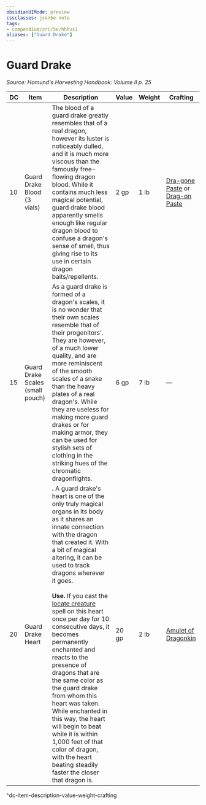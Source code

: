 ```yaml
---
obsidianUIMode: preview
cssclasses: json5e-note
tags:
- compendium/src/5e/hhhvii
aliases: ["Guard Drake"]
---
```

# Guard Drake
*Source: Hamund's Harvesting Handbook: Volume II p. 25* 

| DC | Item | Description | Value | Weight | Crafting |
|----|------|-------------|-------|--------|----------|
| 10 | Guard Drake Blood (3 vials) | The blood of a guard drake greatly resembles that of a real dragon, however its luster is noticeably dulled, and it is much more viscous than the famously free-flowing dragon blood. While it contains much less magical potential, guard drake blood apparently smells enough like regular dragon blood to confuse a dragon's sense of smell, thus giving rise to its use in certain dragon baits/repellents. | 2 gp | 1 lb | [Dra-gone Paste](compendium/items/dra-gone-paste-hhhvi.md) or [Drag-on Paste](compendium/items/drag-on-paste-hhhvi.md) |
| 15 | Guard Drake Scales (small pouch) | As a guard drake is formed of a dragon's scales, it is no wonder that their own scales resemble that of their progenitors'. They are however, of a much lower quality, and are more reminiscent of the smooth scales of a snake than the heavy plates of a real dragon's. While they are useless for making more guard drakes or for making armor, they can be used for stylish sets of clothing in the striking hues of the chromatic dragonflights. | 6 gp | 7 lb | — |
| 20 | Guard Drake Heart | **.** A guard drake's heart is one of the only truly magical organs in its body as it shares an innate connection with the dragon that created it. With a bit of magical altering, it can be used to track dragons wherever it goes.<br /><br />**Use.** If you cast the [locate creature](compendium/spells/locate-creature.md) spell on this heart once per day for 10 consecutive days, it becomes permanently enchanted and reacts to the presence of dragons that are the same color as the guard drake from whom this heart was taken. While enchanted in this way, the heart will begin to beat while it is within 1,000 feet of that color of dragon, with the heart beating steadily faster the closer that dragon is. | 20 gp | 2 lb | [Amulet of Dragonkin](compendium/items/amulet-of-dragonkin-hhhvii.md) |
^dc-item-description-value-weight-crafting